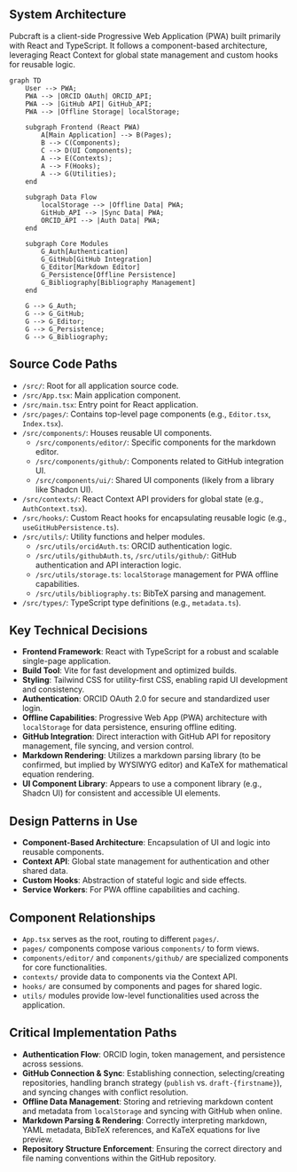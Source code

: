 ## System Architecture

Pubcraft is a client-side Progressive Web Application (PWA) built primarily with React and TypeScript. It follows a component-based architecture, leveraging React Context for global state management and custom hooks for reusable logic.

```mermaid
graph TD
    User --> PWA;
    PWA --> |ORCID OAuth| ORCID_API;
    PWA --> |GitHub API| GitHub_API;
    PWA --> |Offline Storage| localStorage;

    subgraph Frontend (React PWA)
        A[Main Application] --> B(Pages);
        B --> C(Components);
        C --> D(UI Components);
        A --> E(Contexts);
        A --> F(Hooks);
        A --> G(Utilities);
    end

    subgraph Data Flow
        localStorage --> |Offline Data| PWA;
        GitHub_API --> |Sync Data| PWA;
        ORCID_API --> |Auth Data| PWA;
    end

    subgraph Core Modules
        G_Auth[Authentication]
        G_GitHub[GitHub Integration]
        G_Editor[Markdown Editor]
        G_Persistence[Offline Persistence]
        G_Bibliography[Bibliography Management]
    end

    G --> G_Auth;
    G --> G_GitHub;
    G --> G_Editor;
    G --> G_Persistence;
    G --> G_Bibliography;
```

## Source Code Paths

- `/src/`: Root for all application source code.
- `/src/App.tsx`: Main application component.
- `/src/main.tsx`: Entry point for React application.
- `/src/pages/`: Contains top-level page components (e.g., `Editor.tsx`, `Index.tsx`).
- `/src/components/`: Houses reusable UI components.
    - `/src/components/editor/`: Specific components for the markdown editor.
    - `/src/components/github/`: Components related to GitHub integration UI.
    - `/src/components/ui/`: Shared UI components (likely from a library like Shadcn UI).
- `/src/contexts/`: React Context API providers for global state (e.g., `AuthContext.tsx`).
- `/src/hooks/`: Custom React hooks for encapsulating reusable logic (e.g., `useGitHubPersistence.ts`).
- `/src/utils/`: Utility functions and helper modules.
    - `/src/utils/orcidAuth.ts`: ORCID authentication logic.
    - `/src/utils/githubAuth.ts`, `/src/utils/github/`: GitHub authentication and API interaction logic.
    - `/src/utils/storage.ts`: `localStorage` management for PWA offline capabilities.
    - `/src/utils/bibliography.ts`: BibTeX parsing and management.
- `/src/types/`: TypeScript type definitions (e.g., `metadata.ts`).

## Key Technical Decisions

- **Frontend Framework**: React with TypeScript for a robust and scalable single-page application.
- **Build Tool**: Vite for fast development and optimized builds.
- **Styling**: Tailwind CSS for utility-first CSS, enabling rapid UI development and consistency.
- **Authentication**: ORCID OAuth 2.0 for secure and standardized user login.
- **Offline Capabilities**: Progressive Web App (PWA) architecture with `localStorage` for data persistence, ensuring offline editing.
- **GitHub Integration**: Direct interaction with GitHub API for repository management, file syncing, and version control.
- **Markdown Rendering**: Utilizes a markdown parsing library (to be confirmed, but implied by WYSIWYG editor) and KaTeX for mathematical equation rendering.
- **UI Component Library**: Appears to use a component library (e.g., Shadcn UI) for consistent and accessible UI elements.

## Design Patterns in Use

- **Component-Based Architecture**: Encapsulation of UI and logic into reusable components.
- **Context API**: Global state management for authentication and other shared data.
- **Custom Hooks**: Abstraction of stateful logic and side effects.
- **Service Workers**: For PWA offline capabilities and caching.

## Component Relationships

- `App.tsx` serves as the root, routing to different `pages/`.
- `pages/` components compose various `components/` to form views.
- `components/editor/` and `components/github/` are specialized components for core functionalities.
- `contexts/` provide data to components via the Context API.
- `hooks/` are consumed by components and pages for shared logic.
- `utils/` modules provide low-level functionalities used across the application.

## Critical Implementation Paths

- **Authentication Flow**: ORCID login, token management, and persistence across sessions.
- **GitHub Connection & Sync**: Establishing connection, selecting/creating repositories, handling branch strategy (`publish` vs. `draft-{firstname}`), and syncing changes with conflict resolution.
- **Offline Data Management**: Storing and retrieving markdown content and metadata from `localStorage` and syncing with GitHub when online.
- **Markdown Parsing & Rendering**: Correctly interpreting markdown, YAML metadata, BibTeX references, and KaTeX equations for live preview.
- **Repository Structure Enforcement**: Ensuring the correct directory and file naming conventions within the GitHub repository.